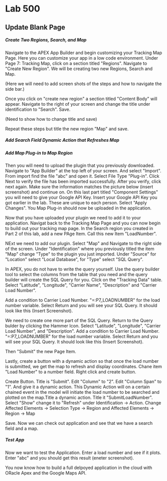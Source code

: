 # Lab 500
## Update Blank Page
##### Create Two Regions, Search, and Map

Navigate to the APEX App Builder and begin customizing your Tracking Map Page. Here you can customize your app in a low code environment. Under Page 7: Tracking Map, click on a section titled "Regions". Navigate to "Create New Region". We will be creating two new Regions, Search and Map. 

(Here we will need to add screen shots of the steps and how to navigate the side bar.)

Once you click on "create new region" a section titled "Content Body" will appear. Navigate to the right of your screen and change the title under identification to "Search". Save.

(Need to show how to change title and save)

Repeat these steps but title the new region "Map" and save.


##### Add Search Field Dynamic Action that Refreshes Map



##### Add Map Plug-in to Map Region

Then you will need to upload the plugin that you previously downloaded. Navigate to "App Builder" at the top left of your screen. And select "Import". From import find the file "abc" and open it. Select File Type "Plug-in". Click Next to verify the file has been imported successfully. After you verify, click next again. Make sure the information matches the picture below (insert screenshot) and continue on. On this last part titled "Component Settings" you will need to give your Google API Key. Insert your Google API Key you got earlier in the lab. These are unique to each person. Select "Apply Changes". You Map Plug-in should now be uploaded in the application.

Now that you have uploaded your plugin we need to add it to your application. Navigat back to the Tracking Map Page and you can now begin to build out your tracking map page. In the Search region you created in Part 2 of this lab, add a new PAge Item. Call this new Item "LoadNumber".

NExt we need to add our plugin. Select "Map" and Navigate to the right side of the screen. Under "Identification" where you previously titled the item "Map" change "Type" to the plugin you just imported. Under "Source" for "Location" select "Local Database", for "Type" select "SQL Query".

In APEX, you do not have to write the query yourself. Use the query builder tool to select the columns from the table that you need and the query builder will create the SQL Query for you. Click on the "Tracking Data" table. Select "Latitude", "Longitude", "Carrier Name", "Description" and "Carrier Load Number".

Add a condition to Carrier Load Number. "=:P7_LOADNUMBER" for the load number variable. Select Return and you will see your SQL Query. It should look like this (Insert Screenshot).

We need to create one more part of the SQL Query. Return to the Query bulder by clicking the Hammer Icon. Select "Latitude", "Longitude", "Carrier Load Number", and "Description". Add a condition to Carrier Load Number. "=:P7_LOADNUMBER" for the load number variable. Select Return and you will see your SQL Query. It should look like this (Insert Screenshot).

Then "Submit" the new Page Item.

Lastly, create a button with a dynamic action so that once the load number is submitted, we get the map to refresh and display coordinates. Chane item "Load Number" to a number field. Right click and create button.

Create Button. Title is "Submit". Edit "Column" to "2". Edit "Column Span" to "1". And give it a dynamic action. This Dynamic Action will on a certain chained event in the model will initiate the load number to be searched and plotted on the map.Title a dynamic action. Title it "SubmitLoadNumber". Select "Show" change it to "Refresh" under Identification -> Action. Change Affected Elements -> Selection Type -> Region and Affected Elements -> Region -> Map

Save. Now we can check out application and see that we have a search field and a map.

##### Test App

Now we want to test the Application. Enter a load number and see if it plots. Enter "abc" and you should get this result (eneter screenshot).

You now know how to build a full delpoyed application in the cloud with ORacle Apex and the Google Maps API.
